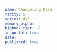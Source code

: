 ```yaml
---
name: Changeling Kira
rarity: 5
series: ds9
memory_alpha:
bigbook_tier: -1
in_portal: true
date:
published: true
---
```



